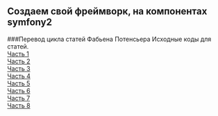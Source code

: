 Создаем свой фреймворк, на компонентах symfony2
-----------------------------------------------
###Перевод цикла статей Фабьена Потенсьера
Исходные коды для статей.<br>
[Часть 1](http://boliev.ru/potencier_part1)<br />
[Часть 2](http://boliev.ru/potencier_part2)<br />
[Часть 3](http://boliev.ru/potencier_part3)<br />
[Часть 4](http://boliev.ru/potencier_part4)<br />
[Часть 5](http://boliev.ru/potencier_part5)<br />
[Часть 6](http://boliev.ru/potencier_part6)<br />
[Часть 7](http://boliev.ru/potencier_part7)<br />
[Часть 8](http://boliev.ru/potencier_part8)<br />